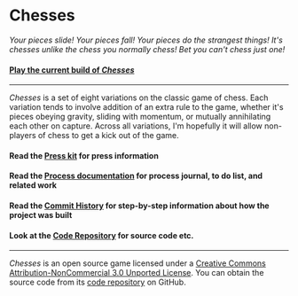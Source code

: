 # Chesses

_Your pieces slide! Your pieces fall! Your pieces do the strangest things! It's chesses unlike the chess you normally chess! Bet you can't chess just one!_

#### [Play the current build of _Chesses_](https://pippinbarr.github.io/chesses)

---

_Chesses_ is a set of eight variations on the classic game of chess. Each variation tends to involve addition of an extra rule to the game, whether it's pieces obeying gravity, sliding with momentum, or mutually annihilating each other on capture. Across all variations, I'm hopefully it will allow non-players of chess to get a kick out of the game.


#### Read the [Press kit](https://github.com/pippinbarr/chesses/blob/master/press/README.md) for press information
#### Read the [Process documentation](https://github.com/pippinbarr/chesses/blob/master/process/README.md) for process journal, to do list, and related work
#### Read the [Commit History](https://github.com/pippinbarr/chesses/commits/master) for step-by-step information about how the project was built
#### Look at the [Code Repository](https://github.com/pippinbarr/chesses) for source code etc.

---

_Chesses_ is an open source game licensed under a [Creative Commons Attribution-NonCommercial 3.0 Unported License](http://creativecommons.org/licenses/by-nc/3.0/). You can obtain the source code from its [code repository](https://github.com/pippinbarr/chesses) on GitHub.
